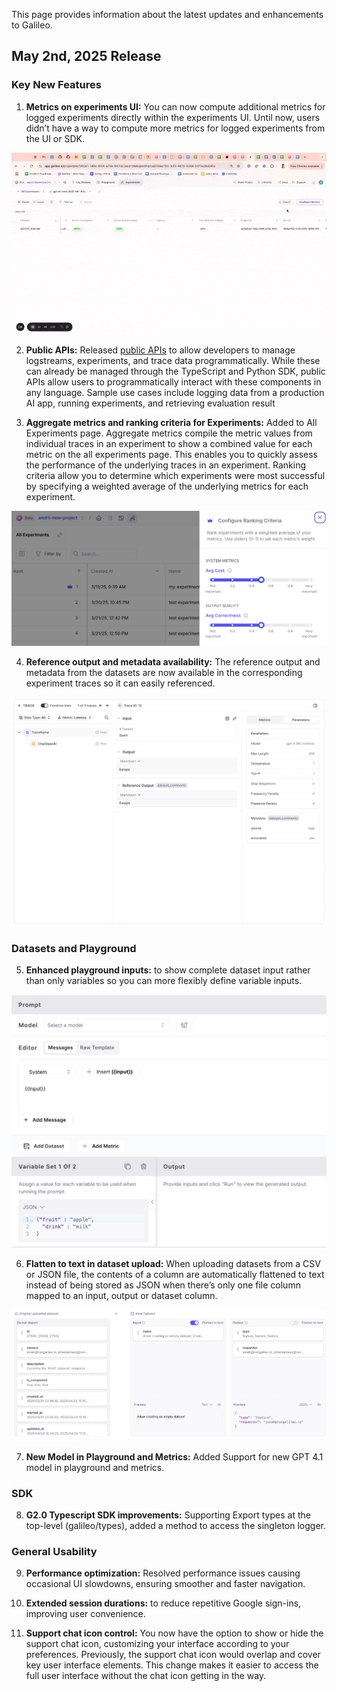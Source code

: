 This page provides information about the latest updates and enhancements to Galileo.

## May 2nd, 2025 Release

### Key New Features

1. **Metrics on experiments UI:** You can now compute additional metrics for logged experiments directly within the experiments UI. Until now, users didn’t have a way to compute more metrics for logged experiments from the UI or SDK.

![Metrics on experiments UI](images/AddingMetricstoExperimentsinUI-ezgif.com-optimize.gif)

2. **Public APIs:** Released [public APIs](https://v2docs.galileo.ai/api-reference/) to allow developers to manage logstreams, experiments, and trace data programmatically. While these can already be managed through the TypeScript and Python SDK, public APIs allow users to programmatically interact with these components in any language. Sample use cases include logging data from a production AI app, running experiments, and retrieving evaluation result

3. **Aggregate metrics and ranking criteria for Experiments:** Added to All Experiments page. Aggregate metrics compile the metric values from individual traces in an experiment to show a combined value for each metric on the all experiments page. This enables you to quickly assess the performance of the underlying traces in an experiment. Ranking criteria allow you to determine which experiments were most successful by specifying a weighted average of the underlying metrics for each experiment.

![Ranking Criteria Interface](images/Added-aggregate-metrics.png)

4. **Reference output and metadata availability:** The reference output and metadata from the datasets are now available in the corresponding experiment traces so it can easily referenced.

![Reference Output Interface](images/Reference-output-and-metadata-from-datasets.png)

### Datasets and Playground

5. **Enhanced playground inputs:** to show complete dataset input rather than only variables so you can more flexibly define variable inputs.

![Enhanced Playground Inputs](images/playground-enhanced-inputs.png)

6. **Flatten to text in dataset upload:** When uploading datasets from a CSV or JSON file, the contents of a column are automatically flattened to text instead of being stored as JSON when there’s only one file column mapped to an input, output or dataset column.

![Flatten to Text Dataset Upload](images/flatten-to-text-dataset-upload.png)

7. **New Model in Playground and Metrics:** Added Support for new GPT 4.1 model in playground and metrics.

### SDK

8. **G2.0 Typescript SDK improvements:** Supporting Export types at the top-level (galileo/types), added a method to access the singleton logger.

### General Usability

9. **Performance optimization:** Resolved performance issues causing occasional UI slowdowns, ensuring smoother and faster navigation.

10. **Extended session durations:** to reduce repetitive Google sign-ins, improving user convenience.

11. **Support chat icon control:** You now have the option to show or hide the support chat icon, customizing your interface according to your preferences. Previously, the support chat icon would overlap and cover key user interface elements. This change makes it easier to access the full user interface without the chat icon getting in the way.
